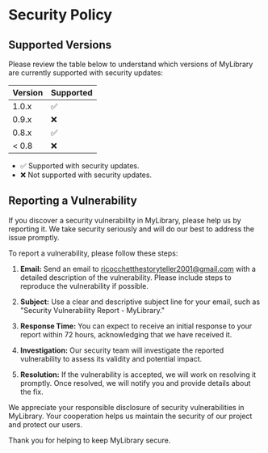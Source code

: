 # Security Policy

## Supported Versions

Please review the table below to understand which versions of MyLibrary are currently supported with security updates:

| Version | Supported          |
| ------- | ------------------ |
| 1.0.x   | :white_check_mark: |
| 0.9.x   | :x:                |
| 0.8.x   | :white_check_mark: |
| < 0.8   | :x:                |

- :white_check_mark: Supported with security updates.
- :x: Not supported with security updates.

## Reporting a Vulnerability

If you discover a security vulnerability in MyLibrary, please help us by reporting it. We take security seriously and will do our best to address the issue promptly.

To report a vulnerability, please follow these steps:

1. **Email:** Send an email to [ricocchetthestoryteller2001@gmail.com](mailto:ricocchetthestoryteller2001@gmail.com) with a detailed description of the vulnerability. Please include steps to reproduce the vulnerability if possible.

2. **Subject:** Use a clear and descriptive subject line for your email, such as "Security Vulnerability Report - MyLibrary."

3. **Response Time:** You can expect to receive an initial response to your report within 72 hours, acknowledging that we have received it.

4. **Investigation:** Our security team will investigate the reported vulnerability to assess its validity and potential impact.

5. **Resolution:** If the vulnerability is accepted, we will work on resolving it promptly. Once resolved, we will notify you and provide details about the fix.

We appreciate your responsible disclosure of security vulnerabilities in MyLibrary. Your cooperation helps us maintain the security of our project and protect our users.

Thank you for helping to keep MyLibrary secure.
